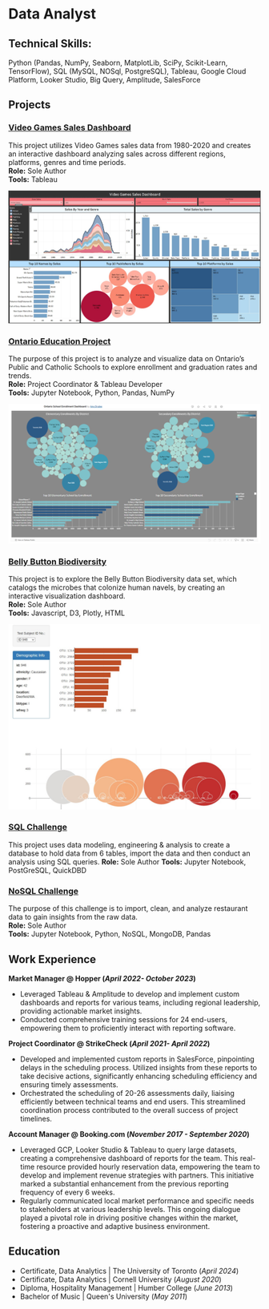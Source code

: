 # Data Analyst 
## Technical Skills: 
Python (Pandas, NumPy, Seaborn, MatplotLib, SciPy, Scikit-Learn, TensorFlow), SQL (MySQL, NOSql, PostgreSQL), Tableau, Google Cloud Platform, Looker Studio, Big Query, Amplitude, SalesForce

## Projects

### [Video Games Sales Dashboard](https://public.tableau.com/app/profile/amy.dryden/viz/VideoGameSales1980-2020_17121625471550/VideoGamesSalesDashboard)
This project utilizes Video Games sales data from 1980-2020 and creates an interactive dashboard analyzing sales across different regions, platforms, genres and time periods. <br> 
**Role:** Sole Author<br> 
**Tools:** Tableau 

![dashboard](assets/Video%20Game%20Dashboard.jpg)

### [Ontario Education Project](https://github.com/acedryden/school_research_project)
The purpose of this project is to analyze and visualize data on Ontario’s Public and Catholic Schools to explore enrollment and graduation rates and trends. <br>
**Role:** Project Coordinator & Tableau Developer<br>
**Tools:** Jupyter Notebook, Python, Pandas, NumPy

![dashboard](assets/schooldash.png)

### [Belly Button Biodiversity](https://github.com/acedryden/belly-button-challenge)
This project is to explore the Belly Button Biodiversity data set, which catalogs the microbes that colonize human navels, by creating an interactive visualization dashboard. <br>
**Role:** Sole Author <br> 
**Tools:** Javascript, D3, Plotly, HTML

![bbdashboard](assets/bbpreview.jpg)

### [SQL Challenge](https://github.com/acedryden/sql-challenge)
This project uses data modeling, engineering & analysis to create a database to hold data from 6 tables, import the data and then conduct an analysis using SQL queries. 
**Role:** Sole Author
**Tools:** Jupyter Notebook, PostGreSQL, QuickDBD

### [NoSQL Challenge](https://github.com/acedryden/nosql-challenge)
The purpose of this challenge is to import, clean, and analyze restaurant data to gain insights from the raw data. <br>
**Role:** Sole Author <br>
**Tools:** Jupyter Notebook, Python, NoSQL, MongoDB, Pandas

## Work Experience 

**Market Manager @ Hopper (_April 2022- October 2023_)**
- Leveraged Tableau & Amplitude to develop and implement custom dashboards and reports for various teams, including regional leadership, providing actionable market insights. 
- Conducted comprehensive training sessions for 24 end-users, empowering them to proficiently interact with reporting software. 

**Project Coordinator @ StrikeCheck (_April 2021- April 2022_)**
- Developed and implemented custom reports in SalesForce, pinpointing delays in the scheduling process. Utilized insights from these reports to take decisive actions, significantly enhancing scheduling efficiency and ensuring timely assessments.
- Orchestrated the scheduling of 20-26 assessments daily, liaising efficiently between technical teams and end users. This streamlined coordination process contributed to the overall success of project timelines.

**Account Manager @ Booking.com (_November 2017 - September 2020_)**
- Leveraged GCP, Looker Studio & Tableau to query large datasets, creating a comprehensive dashboard of reports for the team. This real-time resource provided hourly reservation data, empowering the team to develop and implement revenue strategies with partners. This initiative marked a substantial enhancement from the previous reporting frequency of every 6 weeks.
- Regularly communicated local market performance and specific needs to stakeholders at various leadership levels. This ongoing dialogue played a pivotal role in driving positive changes within the market, fostering a proactive and adaptive business environment.

## Education 
- Certificate, Data Analytics | The University of Toronto (_April 2024_)
- Certificate, Data Analytics | Cornell University (_August 2020_)
- Diploma, Hospitality Management | Humber College (_June 2013_)
- Bachelor of Music | Queen's University (_May 2011_) 



